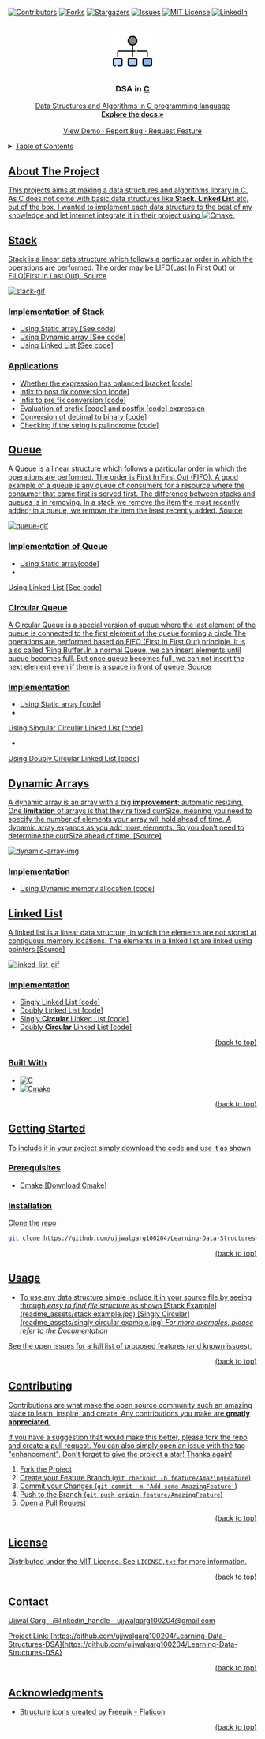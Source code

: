 <a name="readme-top"></a>

<!-- PROJECT SHIELDS -->
[![Contributors][contributors-shield]][contributors-url]
[![Forks][forks-shield]][forks-url]
[![Stargazers][stars-shield]][stars-url]
[![Issues][issues-shield]][issues-url]
[![MIT License][license-shield]][license-url]
[![LinkedIn][linkedin-shield]][linkedin-url]



<!-- PROJECT LOGO -->
<br />
<div align="center">
  <a href="https://github.com/ujjwalgarg100204/Learning-Data-Structures-DSA">
    <img src="readme_assets/logo.png" alt="Logo" width="80" height="80">
  </a>

<h3 align="center">DSA in <u>C<u></h3>

  <p align="center">
    Data Structures and Algorithms in C programming language
    <br />
    <a href="https://github.com/ujjwalgarg100204/Learning-Data-Structures-DSA"><strong>Explore the docs »</strong></a>
    <br />
    <br />
    <a href="https://github.com/ujjwalgarg100204/Learning-Data-Structures-DSA">View Demo</a>
    ·
    <a href="https://github.com/ujjwalgarg100204/Learning-Data-Structures-DSA/issues">Report Bug</a>
    ·
    <a href="https://github.com/ujjwalgarg100204/Learning-Data-Structures-DSA/issues">Request Feature</a>
  </p>
</div>



<!-- TABLE OF CONTENTS -->
<details>
  <summary>Table of Contents</summary>
  <ol>
    <li>
      <a href="#about-the-project">About The Project</a>
      <ul>
        <li><a href="#built-with">Built With</a></li>
      </ul>
    </li>
    <li>
      <a href="#getting-started">Getting Started</a>
      <ul>
        <li><a href="#prerequisites">Prerequisites</a></li>
        <li><a href="#installation">Installation</a></li>
      </ul>
    </li>
    <li><a href="#usage">Usage</a></li>
    <li><a href="#roadmap">Roadmap</a></li>
    <li><a href="#contributing">Contributing</a></li>
    <li><a href="#license">License</a></li>
    <li><a href="#contact">Contact</a></li>
    <li><a href="#acknowledgments">Acknowledgments</a></li>
  </ol>
</details>


<!-- ABOUT THE PROJECT -->

## About The Project

This projects aims at making a data structures and algorithms library in C. As C does not come with basic data
structures like **Stack**, **Linked List** etc, out of the box, I wanted to implement each data structure to the best of
my knowledge and let internet integrate it in their project using [![Cmake][cmake]][Cmake-url].

## Stack

Stack is a linear data structure which follows a particular order in which the operations are performed. The order may
be LIFO(Last In First Out) or FILO(First In Last Out). [Source](https://www.geeksforgeeks.org/stack-data-structure/)

![stack-gif](https://miro.medium.com/max/1680/0*SESFJYWU5a-3XM9m.gif)

### Implementation of Stack

* Using
  [Static array](https://stackoverflow.com/questions/2672085/what-is-the-difference-between-static-and-dynamic-arrays-in-c) [[See code](data_structures/stack/static_array_implementation.c)]
* Using
  [Dynamic array](https://stackoverflow.com/questions/2672085/what-is-the-difference-between-static-and-dynamic-arrays-in-c) [[See code](data_structures/stack/dynamic_array_implementation.c)]
* Using
  [Linked List](https://www.geeksforgeeks.org/data-structures/linked-list/) [[See code](data_structures/stack/ll_implementation.c)]

### Applications

* Whether the expression has balanced
  bracket [[code]()]
* [Infix](https://www.codingninjas.com/blog/2021/09/06/infix-postfix-and-prefix-conversion/) to post fix
  conversion [[code]()]
* [Infix](https://www.codingninjas.com/blog/2021/09/06/infix-postfix-and-prefix-conversion/) to pre fix
  conversion [[code]()]
* Evaluation of
  prefix [[code]()]
  and
  postfix [[code]()]
  expression
* Conversion of decimal to
  binary [[code]()]
* Checking if the string
  is [palindrome](https://www.merriam-webster.com/dictionary/palindrome) [[code]()]

## Queue

A Queue is a linear structure which follows a particular order in which the operations are performed. The order is First
In First Out (FIFO). A good example of a queue is any queue of consumers for a resource where the consumer that came
first is served first. The difference between stacks and queues is in removing. In a stack we remove the item the most
recently added; in a queue, we remove the item the least recently
added. [Source](https://www.geeksforgeeks.org/queue-data-structure/)

![queue-gif](https://res.cloudinary.com/practicaldev/image/fetch/s--LTu3kVda--/c_limit%2Cf_auto%2Cfl_progressive%2Cq_66%2Cw_880/https://1.bp.blogspot.com/-N-v_FiIdQXM/XlkFCQQYtPI/AAAAAAAAHR0/zxkuX6WfQS8Y8Mkoj1nHZDWtMOD3MjsUwCLcBGAsYHQ/s1600/0_E33E-AjyAUTFjVmM.gif)

### Implementation of Queue

* Using
  [Static array](https://stackoverflow.com/questions/2672085/what-is-the-difference-between-static-and-dynamic-arrays-in-c)[[code](data_structures/queue/non-circular/static_array.c)]
*

Using [Linked List](https://www.geeksforgeeks.org/data-structures/linked-list/) [[See code](data_structures/queue/non-circular/ll_implementation.c)]

### Circular Queue

A Circular Queue is a special version of queue where the last element of the queue is connected to the first element of
the queue forming a circle.The operations are performed based on FIFO (First In First Out) principle. It is also called
‘Ring Buffer’.In a normal Queue, we can insert elements until queue becomes full. But once queue becomes full, we can
not insert the next element even if there is a space in front of
queue. [Source](https://www.geeksforgeeks.org/circular-queue-set-1-introduction-array-implementation/)

### Implementation

* Using
  [Static array](https://stackoverflow.com/questions/2672085/what-is-the-difference-between-static-and-dynamic-arrays-in-c) [[code](data_structures/queue/circular/static_array.c)]
*

Using [Singular Circular Linked List](https://www.geeksforgeeks.org/circular-linked-list/) [[code](data_structures/queue/circular/ll_implementation.c)]

*

Using [Doubly Circular Linked List](https://www.geeksforgeeks.org/circular-linked-list/) [[code](data_structures/queue/circular/doubly_ll_implementation.c)]

## Dynamic Arrays

A dynamic array is an array with a big **improvement**: automatic resizing.
One **limitation** of arrays is that they're fixed currSize, meaning you need to specify the number of elements your
array will hold ahead of time. A dynamic array expands as you add more elements. So you don't need to determine the
currSize ahead of time. [[Source](https://www.interviewcake.com/concept/java/dynamic-array)]

![dynamic-array-img](https://technologystrive.com/wp-content/uploads/2022/02/DynamicArrays_GrowInSize.png)

### Implementation

* Using Dynamic memory allocation [[code](data_structures/dynamic_array/array.c)]

## Linked List

A linked list is a linear data structure, in which the elements are not stored at contiguous memory locations. The
elements in a linked list are linked using
pointers [[Source](https://www.geeksforgeeks.org/data-structures/linked-list/)]

![linked-list-gif](https://assets.digitalocean.com/articles/alligator/js/linked-lists-implementation/linked-list-insert.gif)

### Implementation

* Singly Linked List [[code](data_structures/linked_list/singly/singly_ll.c)]
* Doubly Linked List [[code](data_structures/linked_list/doubly/doubly_ll.c)]
* Singly **Circular** Linked List [[code](data_structures/linked_list/circular_singly/singly_circular_ll.c)]
* Doubly **Circular** Linked List [[code](data_structures/linked_list/circular_doubly/doubly_circular_ll.c)]

<p align="right">(<a href="#readme-top">back to top</a>)</p>

### Built With

* [![C][C]][C-url]
* [![Cmake][cmake]][Cmake-url]

<p align="right">(<a href="#readme-top">back to top</a>)</p>


<!-- GETTING STARTED -->

## Getting Started

To include it in your project simply download the code and use it as shown

### Prerequisites

* Cmake [\[Download Cmake\]](https://cmake.org/download/)

### Installation

Clone the repo

   ```sh
   git clone https://github.com/ujjwalgarg100204/Learning-Data-Structures-DSA.git
   ```

<p align="right">(<a href="#readme-top">back to top</a>)</p>



<!-- USAGE EXAMPLES -->

## Usage

* To use any data structure simple include it in your source file by seeing through _easy to find file structure_ as
  shown
  [Stack Example](readme_assets/stack example.jpg)
  [Singly Circular](readme_assets/singly circular example.jpg)
  _For more examples, please refer to the [Documentation](https://example.com)_

See the [open issues](https://github.com/ujjwalgarg100204/Learning-Data-Structures-DSA/issues) for a full list of
proposed features (and known issues).

<p align="right">(<a href="#readme-top">back to top</a>)</p>



<!-- CONTRIBUTING -->

## Contributing

Contributions are what make the open source community such an amazing place to learn, inspire, and create. Any
contributions you make are **greatly appreciated**.

If you have a suggestion that would make this better, please fork the repo and create a pull request. You can also
simply open an issue with the tag "enhancement".
Don't forget to give the project a star! Thanks again!

1. Fork the Project
2. Create your Feature Branch (`git checkout -b feature/AmazingFeature`)
3. Commit your Changes (`git commit -m 'Add some AmazingFeature'`)
4. Push to the Branch (`git push origin feature/AmazingFeature`)
5. Open a Pull Request

<p align="right">(<a href="#readme-top">back to top</a>)</p>



<!-- LICENSE -->

## License

Distributed under the MIT License. See `LICENSE.txt` for more information.

<p align="right">(<a href="#readme-top">back to top</a>)</p>



<!-- CONTACT -->

## Contact

Ujjwal Garg - [@linkedin_handle](linkedin-url) - ujjwalgarg100204@gmail.com

Project
Link: [https://github.com/ujjwalgarg100204/Learning-Data-Structures-DSA](https://github.com/ujjwalgarg100204/Learning-Data-Structures-DSA)

<p align="right">(<a href="#readme-top">back to top</a>)</p>



<!-- ACKNOWLEDGMENTS -->

## Acknowledgments

* <a href="https://www.flaticon.com/free-icons/structure" title="structure icons">Structure icons created by Freepik -
  Flaticon</a>

<p align="right">(<a href="#readme-top">back to top</a>)</p>



<!-- MARKDOWN LINKS & IMAGES -->
<!-- https://www.markdownguide.org/basic-syntax/#reference-style-links -->

[contributors-shield]: https://img.shields.io/github/contributors/ujjwalgarg100204/Learning-Data-Structures-DSA.svg?style=for-the-badge

[contributors-url]: https://github.com/ujjwalgarg100204/Learning-Data-Structures-DSA/graphs/contributors

[forks-shield]: https://img.shields.io/github/forks/ujjwalgarg100204/Learning-Data-Structures-DSA.svg?style=for-the-badge

[forks-url]: https://github.com/ujjwalgarg100204/Learning-Data-Structures-DSA/network/members

[stars-shield]: https://img.shields.io/github/stars/ujjwalgarg100204/Learning-Data-Structures-DSA.svg?style=for-the-badge

[stars-url]: https://github.com/ujjwalgarg100204/Learning-Data-Structures-DSA/stargazers

[issues-shield]: https://img.shields.io/github/issues/ujjwalgarg100204/Learning-Data-Structures-DSA.svg?style=for-the-badge

[issues-url]: https://github.com/ujjwalgarg100204/Learning-Data-Structures-DSA/issues

[license-shield]: https://img.shields.io/github/license/ujjwalgarg100204/Learning-Data-Structures-DSA.svg?style=for-the-badge

[license-url]: https://github.com/ujjwalgarg100204/Learning-Data-Structures-DSA/blob/master/LICENSE.txt

[linkedin-shield]: https://img.shields.io/badge/-LinkedIn-black.svg?style=for-the-badge&logo=linkedin&colorB=555

[linkedin-url]: https://linkedin.com/in/ujjwal-garg-3a5639243

[Cmake]: https://img.shields.io/badge/cmake-064F8C?style=for-the-badge&logo=cmake&logoColor=4FC08D

[Cmake-url]: https://cmake.org/documentation

[C]: https://img.shields.io/badge/The%20C%20Programming%20Language-000000?style=for-the-badge&logo=c&logoColor=white

[C-url]: https://en.wikipedia.org/wiki/C_(programming_language)
